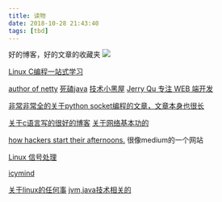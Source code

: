 ```yaml
---
title: 读物
date: 2018-10-28 21:43:40
tags: [tbd]
---
```


好的博客，好的文章的收藏夹
![](https://www.haldir66.ga/static/imgs/ripe-grapes-macro-wallpaper-1920x1080-538350f32e183.jpg)
<!--more-->

[Linux C编程一站式学习](http://docs.linuxtone.org/ebooks/C&CPP/c/index.html)

[author of netty](http://normanmaurer.me/)
[死磕java](http://cmsblogs.com/?cat=189)
[技术小黑屋](https://droidyue.com/)
[Jerry Qu 专注 WEB 端开发](https://imququ.com/)

[非常非常全的关于python socket编程的文章，文章本身也很长](https://realpython.com/python-sockets/)

[关于c语言写的很好的博客](https://www.zfl9.com/categories/c/)
[关于网络基本功的](https://wizardforcel.gitbooks.io/network-basic/content/6.html)

[how hackers start their afternoons.](https://hackernoon.com/) 很像medium的一个网站

[Linux 信号处理](https://fixatom.com/deal-with-linux-signals/)

[icymind](https://icymind.com/)

[关于linux的任何事](https://www.cyberciti.biz/)
[jvm,java技术相关的](https://leokongwq.github.io/)